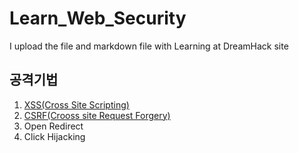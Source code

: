 # Learn_Web_Security
I upload the file and markdown file with Learning at DreamHack site

## 공격기법
1. [XSS(Cross Site Scripting)](./XSS/README.md)
2. [CSRF(Crooss site Request Forgery)](./CSRF/README.md)
3. Open Redirect
4. Click Hijacking
    
